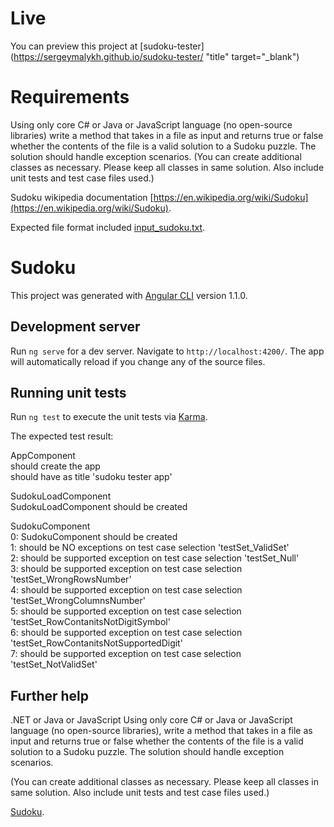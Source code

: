 <!-- https://daringfireball.net/projects/markdown/syntax#link -->
# Live

You can preview this project at  [sudoku-tester](https://sergeymalykh.github.io/sudoku-tester/ "title" target="_blank")
<!-- <a href="https://sergeymalykh.github.io/sudoku-tester/" target="_blank">sudoku-tester preview</a>. -->
<!-- [sudoku-tester](https://sergeymalykh.github.io/sudoku-tester/). -->



# Requirements
Using only core C# or Java or JavaScript language (no open-source libraries) write a method that takes in a file as input and returns true or false whether the contents of the file is a valid solution to a Sudoku puzzle.
The solution should handle exception scenarios.
(You can create additional classes as necessary. Please keep all classes in same solution. Also include unit tests and test case files used.)

Sudoku wikipedia documentation [https://en.wikipedia.org/wiki/Sudoku](https://en.wikipedia.org/wiki/Sudoku).

Expected file format included [input_sudoku.txt](https://raw.githubusercontent.com/SergeyMalykh/sudoku-tester/master/input_sudoku.txt).


# Sudoku

This project was generated with [Angular CLI](https://github.com/angular/angular-cli) version 1.1.0.

## Development server

Run `ng serve` for a dev server. Navigate to `http://localhost:4200/`. The app will automatically reload if you change any of the source files.

## Running unit tests

Run `ng test` to execute the unit tests via [Karma](https://karma-runner.github.io).

The expected test result:

AppComponent<br/>
should create the app<br/>
should have as title 'sudoku tester app'<br/>

SudokuLoadComponent<br/>
SudokuLoadComponent should be created<br/>

SudokuComponent<br/>
0: SudokuComponent should be created<br/>
1: should be NO exceptions on test case selection 'testSet_ValidSet'<br/>
2: should be supported exception on test case selection 'testSet_Null'<br/>
3: should be supported exception on test case selection 'testSet_WrongRowsNumber'<br/>
4: should be supported exception on test case selection 'testSet_WrongColumnsNumber'<br/>
5: should be supported exception on test case selection 'testSet_RowContanitsNotDigitSymbol'<br/>
6: should be supported exception on test case selection 'testSet_RowContanitsNotSupportedDigit'<br/>
7: should be supported exception on test case selection 'testSet_NotValidSet'<br/>


## Further help

.NET or Java or JavaScript
Using only core C# or Java or JavaScript language (no open-source libraries), write a method that takes in a file as input and returns true or false whether the contents of the file is a valid solution to a Sudoku puzzle. The solution should handle exception scenarios.

(You can create additional classes as necessary. Please keep all classes in same solution. Also include unit tests and test case files used.)

[Sudoku](https://en.wikipedia.org/wiki/Sudoku).

